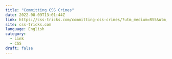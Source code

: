 ```yaml
---
title: "Committing CSS Crimes"
date: 2022-08-09T13:01:44Z
link: https://css-tricks.com/committing-css-crimes/?utm_medium=RSS&utm_source=news.12bit.vn
site: css-tricks.com
language: English
category:
  - Link
  - CSS
draft: false
---
```

